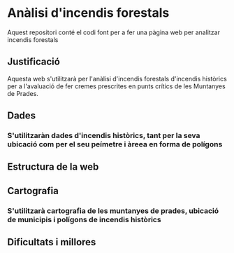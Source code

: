 # Anàlisi d'incendis forestals
Aquest repositori conté el codi font per a fer una pàgina web per analitzar incendis forestals

## **Justificació**
Aquesta web s'utilitzarà per l'anàlisi d'incendis forestals d'incendis històrics per a l'avaluació de fer cremes prescrites en punts crítics de les Muntanyes de Prades.

## **Dades**
### S'utilitzaràn dades d'incendis històrics, tant per la seva ubicació com per el seu peímetre i àreea en forma de polígons

## **Estructura de la web**

## **Cartografia**
### S'utilitzarà cartografia de les muntanyes de prades, ubicació de municipis i polígons de incendis històrics

## **Dificultats i millores**


